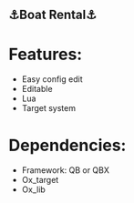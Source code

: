 ## ⚓Boat Rental⚓

# **Features:**
- Easy config edit
- Editable
- Lua
- Target system

# **Dependencies:**
- Framework: QB or QBX
- Ox_target
- Ox_lib 

